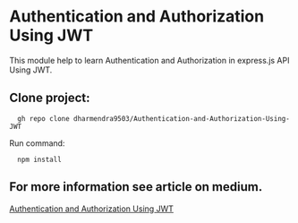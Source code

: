 # Authentication and Authorization Using JWT
This module help to learn Authentication and Authorization in express.js API Using JWT.



## Clone project:

      gh repo clone dharmendra9503/Authentication-and-Authorization-Using-JWT
      
Run command:
      
      npm install



## For more information see article on medium.

[Authentication and Authorization Using JWT](https://medium.com/@dharmendraprajapati9503/authentication-and-authorization-using-jwt-json-web-token-b94022dc2509)
